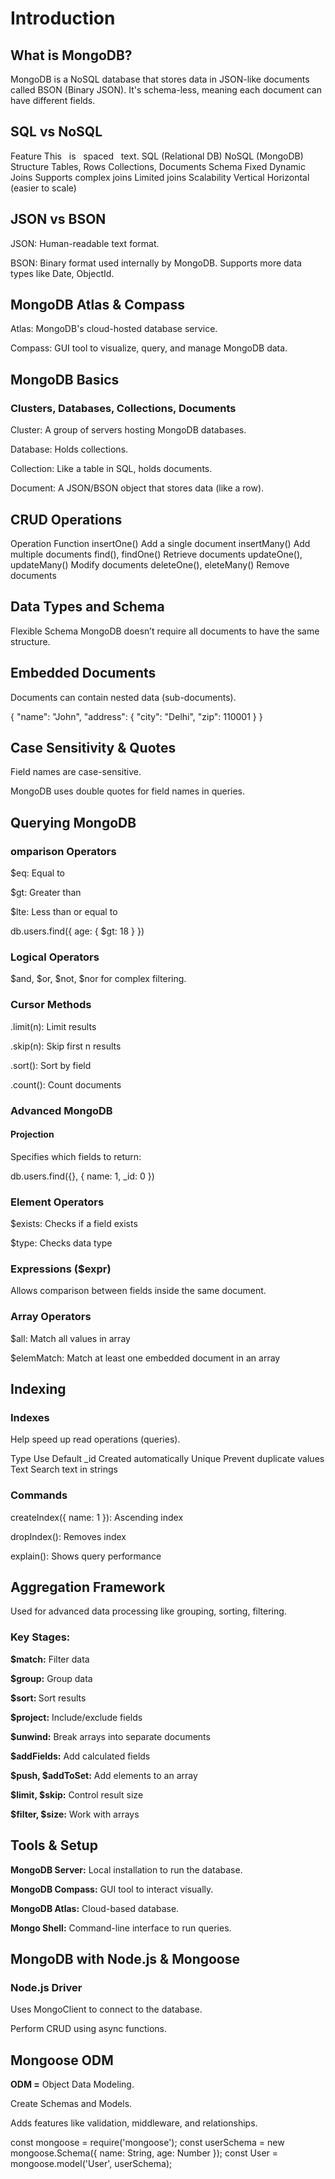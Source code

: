 # Introduction

## What is MongoDB?
MongoDB is a NoSQL database that stores data in JSON-like documents called BSON (Binary JSON). It's schema-less, meaning each document can have different fields.

## SQL vs NoSQL
Feature	       This&nbsp;&nbsp;&nbsp;is&nbsp;&nbsp;&nbsp;spaced&nbsp;&nbsp;&nbsp;text.      SQL (Relational DB)	              NoSQL (MongoDB)
Structure	            Tables, Rows	Collections,              Documents
Schema	              Fixed	                                  Dynamic
Joins                	Supports complex joins	                Limited joins
                      Scalability	Vertical	                  Horizontal (easier to scale)

## JSON vs BSON
JSON: Human-readable text format.

BSON: Binary format used internally by MongoDB. Supports more data types like Date, ObjectId.

## MongoDB Atlas & Compass
Atlas: MongoDB's cloud-hosted database service.

Compass: GUI tool to visualize, query, and manage MongoDB data.

 ## MongoDB Basics
### Clusters, Databases, Collections, Documents
Cluster: A group of servers hosting MongoDB databases.

Database: Holds collections.

Collection: Like a table in SQL, holds documents.

Document: A JSON/BSON object that stores data (like a row).

## CRUD Operations
Operation              	Function
insertOne()        	Add a single document
insertMany()      	Add multiple documents
find(),             findOne()	Retrieve documents
updateOne(),        updateMany()	Modify documents
deleteOne(),        eleteMany()	Remove documents

## Data Types and Schema
Flexible Schema
MongoDB doesn’t require all documents to have the same structure.

## Embedded Documents
Documents can contain nested data (sub-documents).
 
{
  "name": "John",
  "address": { "city": "Delhi", "zip": 110001 }
}
## Case Sensitivity & Quotes
Field names are case-sensitive.

MongoDB uses double quotes for field names in queries.

## Querying MongoDB
### omparison Operators
$eq: Equal to

$gt: Greater than

$lte: Less than or equal to

db.users.find({ age: { $gt: 18 } })

### Logical Operators
$and, $or, $not, $nor for complex filtering.

###  Cursor Methods
.limit(n): Limit results

.skip(n): Skip first n results

.sort(): Sort by field

.count(): Count documents

### Advanced MongoDB
#### Projection
Specifies which fields to return:

db.users.find({}, { name: 1, _id: 0 })

### Element Operators
$exists: Checks if a field exists

$type: Checks data type

### Expressions ($expr)
Allows comparison between fields inside the same document.

### Array Operators
$all: Match all values in array

$elemMatch: Match at least one embedded document in an array

## Indexing
### Indexes
Help speed up read operations (queries).

Type	Use
Default _id	Created automatically
Unique	Prevent duplicate values
Text	Search text in strings

### Commands
createIndex({ name: 1 }): Ascending index

dropIndex(): Removes index

explain(): Shows query performance

## Aggregation Framework
Used for advanced data processing like grouping, sorting, filtering.

### Key Stages:
<b>$match:</b> Filter data

<b>$group:</b> Group data

<b>$sort: </b>Sort results

<b>$project:</b> Include/exclude fields

<b>$unwind:</b> Break arrays into separate documents

<b>$addFields:</b> Add calculated fields

<b>$push, $addToSet:</b> Add elements to an array

<b>$limit, $skip:</b> Control result size

<b>$filter, $size:</b> Work with arrays

## Tools & Setup
<b>MongoDB Server:</b> Local installation to run the database.

<b>MongoDB Compass:</b> GUI tool to interact visually.

<b>MongoDB Atlas:</b> Cloud-based database.

<b>Mongo Shell:</b> Command-line interface to run queries.

## MongoDB with Node.js & Mongoose
### Node.js Driver
Uses MongoClient to connect to the database.

Perform CRUD using async functions.

## Mongoose ODM
<b>ODM =</b> Object Data Modeling.

Create Schemas and Models.

Adds features like validation, middleware, and relationships.
 
const mongoose = require('mongoose');
const userSchema = new mongoose.Schema({ name: String, age: Number });
const User = mongoose.model('User', userSchema);
 
